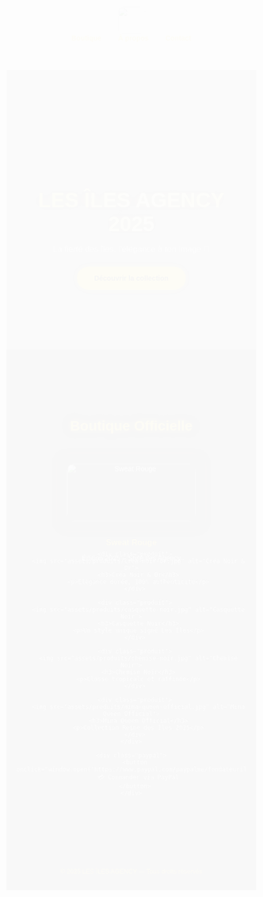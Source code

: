 <!DOCTYPE html>
<html lang="fr">
<head>
  <meta charset="UTF-8" />
  <meta name="viewport" content="width=device-width, initial-scale=1.0" />
  <title>LES ÎLES AGENCY — Collection Officielle 2025</title>
  <style>
    /* ---------- STYLE GLOBAL ---------- */
    body {
      margin: 0;
      font-family: 'Poppins', sans-serif;
      color: white;
      background: url('assets/couverture.jpg') center/cover no-repeat fixed;
      backdrop-filter: blur(2px);
      animation: fadeIn 1.5s ease;
    }

    header {
      display: flex;
      justify-content: space-between;
      align-items: center;
      background: rgba(0, 0, 0, 0.7);
      padding: 15px 30px;
      position: fixed;
      top: 0;
      width: 100%;
      z-index: 10;
      box-shadow: 0 0 15px rgba(0,0,0,0.5);
      backdrop-filter: blur(8px);
    }

    header img {
      height: 55px;
      border-radius: 10px;
    }

    nav a {
      color: #FFD700;
      text-decoration: none;
      margin: 0 15px;
      font-weight: 600;
      transition: 0.3s;
    }

    nav a:hover {
      color: #fff;
      text-shadow: 0 0 10px #FFD700;
    }

    /* ---------- SECTION HERO ---------- */
    .hero {
      text-align: center;
      padding: 180px 20px 120px;
      background: rgba(0, 0, 0, 0.45);
    }

    .hero h1 {
      font-size: 3em;
      background: linear-gradient(90deg, #FFD700, #fff, #FFD700);
      -webkit-background-clip: text;
      -webkit-text-fill-color: transparent;
      background-size: 200%;
      animation: shine 4s linear infinite;
      text-shadow: 0 0 20px rgba(255,215,0,0.6);
      margin-bottom: 15px;
    }

    @keyframes shine {
      0% { background-position: -200px; }
      100% { background-position: 200px; }
    }

    .hero p {
      font-size: 1.2em;
      color: #fff;
      margin-bottom: 25px;
    }

    .hero button {
      background: #FFD700;
      color: black;
      border: none;
      padding: 15px 35px;
      font-size: 1em;
      border-radius: 30px;
      cursor: pointer;
      font-weight: bold;
      box-shadow: 0 0 20px rgba(255,215,0,0.6);
      transition: all 0.3s ease;
    }

    .hero button:hover {
      background: white;
      color: #B8860B;
      transform: scale(1.05);
    }

    /* ---------- SECTION BOUTIQUE ---------- */
    .boutique {
      text-align: center;
      padding: 100px 20px;
      background: rgba(0, 0, 0, 0.75);
    }

    .boutique h2 {
      font-size: 2em;
      color: #FFD700;
      text-shadow: 0 0 20px #FFD700;
      margin-bottom: 40px;
    }

    .produits {
      display: flex;
      flex-wrap: wrap;
      justify-content: center;
      gap: 25px;
    }

    .produit {
      background: rgba(255, 255, 255, 0.08);
      border-radius: 20px;
      padding: 20px;
      width: 260px;
      text-align: center;
      transition: 0.3s;
      box-shadow: 0 0 15px rgba(255,215,0,0.3);
    }

    .produit:hover {
      transform: translateY(-8px);
      box-shadow: 0 0 30px rgba(255,215,0,0.7);
    }

    .produit img {
      width: 100%;
      height: auto;
      border-radius: 15px;
      margin-bottom: 10px;
    }

    .produit h3 {
      color: #FFD700;
      margin-bottom: 8px;
    }

    .paypal {
      margin-top: 50px;
    }

    .paypal button {
      background: #FFD700;
      color: black;
      border: none;
      padding: 15px 30px;
      font-size: 1em;
      border-radius: 30px;
      cursor: pointer;
      font-weight: bold;
      box-shadow: 0 0 20px rgba(255,215,0,0.6);
      transition: all 0.3s ease;
    }

    .paypal button:hover {
      background: white;
      color: #B8860B;
      transform: scale(1.05);
    }

    footer {
      text-align: center;
      padding: 30px;
      color: #FFD700;
      font-size: 0.9em;
      background: rgba(0, 0, 0, 0.7);
    }

    @keyframes fadeIn {
      from { opacity: 0; transform: translateY(40px); }
      to { opacity: 1; transform: translateY(0); }
    }

    @media (max-width: 768px) {
      .hero h1 { font-size: 2.3em; }
      .produit { width: 85%; }
    }
  </style>
</head>

<body>
  <header>
    <img src="assets/Logo.png" alt="Logo Les Îles Agency">
    <nav>
      <a href="#boutique">Boutique</a>
      <a href="#apropos">À propos</a>
      <a href="#contact">Contact</a>
    </nav>
  </header>

  <section class="hero">
    <h1>LES ÎLES AGENCY 2025</h1>
    <p>La fierté des îles, l'élégance à ton image 🌴</p>
    <button onclick="window.location.href='#boutique'">Découvrir la collection</button>
  </section>

  <section id="boutique" class="boutique">
    <h2>Boutique Officielle</h2>
    <div class="produits">
      <div class="produit">
        <img src="assets/produits/sweet-rouge.jpg" alt="Sweat Rouge">
        <h3>Sweat Rouge</h3>
        <p>Édition 2025 – Style Îles Agency</p>
      </div>

      <div class="produit">
        <img src="assets/produits/crea-noir-or.jpg" alt="Créa Noir & Or">
        <h3>Créa Noir & Or</h3>
        <p>Élégance dorée, 100% authenticité</p>
      </div>

      <div class="produit">
        <img src="assets/produits/casquette-noir.jpg" alt="Casquette Noir">
        <h3>Casquette Noir</h3>
        <p>Un style unique signé Les Îles</p>
      </div>

      <div class="produit">
        <img src="assets/produits/chemise-noir.jpg" alt="Chemise Noir">
        <h3>Chemise Noir</h3>
        <p>Classe tropicale et raffinée</p>
      </div>

      <div class="produit">
        <img src="assets/produits/mina-queen-official.jpg" alt="Mina Queen Official">
        <h3>Mina Queen Official</h3>
        <p>Collection Reine des Îles 2025</p>
      </div>
    </div>

    <div class="paypal">
      <button onclick="window.open('https://www.paypal.com/paypalme/fondateurilesacencylivecuisto','_blank')">
        💳 Commander via PayPal
      </button>
    </div>
  </section>

  <footer>
    © 2025 LES ÎLES AGENCY — Tous droits réservés
  </footer>
</body>
</html>
